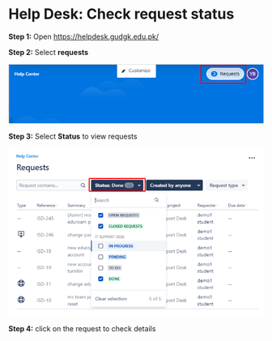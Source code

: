 # Help Desk: Check request status

**Step 1:** Open <https://helpdesk.gudgk.edu.pk/> 

**Step 2:** Select **requests**

![image2](img/request-status2.png)

**Step 3:** Select **Status** to view requests

![image3](img/request-status3.png)

**Step 4:** click on the request to check details
